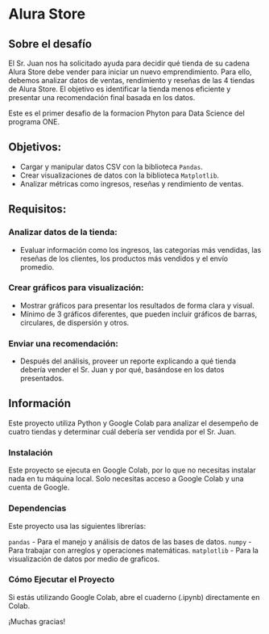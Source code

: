 # Alura Store

## Sobre el desafío

El Sr. Juan nos ha solicitado ayuda para decidir qué tienda de su cadena Alura Store debe vender para iniciar un nuevo emprendimiento. Para ello, debemos analizar datos de ventas, rendimiento y reseñas de las 4 tiendas de Alura Store. El objetivo es identificar la tienda menos eficiente y presentar una recomendación final basada en los datos.

Este es el primer desafio de la formacion Phyton para Data Science del programa ONE.

## Objetivos: 

- Cargar y manipular datos CSV con la biblioteca `Pandas`.
- Crear visualizaciones de datos con la biblioteca `Matplotlib`.
- Analizar métricas como ingresos, reseñas y rendimiento de ventas.

## Requisitos:

### Analizar datos de la tienda:

- Evaluar información como los ingresos, las categorías más vendidas, las reseñas de los clientes, los productos más vendidos y el envío promedio.

### Crear gráficos para visualización:

- Mostrar gráficos para presentar los resultados de forma clara y visual.
- Mínimo de 3 gráficos diferentes, que pueden incluir gráficos de barras, circulares, de dispersión y otros.

### Enviar una recomendación:

- Después del análisis, proveer un reporte explicando a qué tienda debería vender el Sr. Juan y por qué, basándose en los datos presentados.

## Información

Este proyecto utiliza Python y Google Colab para analizar el desempeño de cuatro tiendas y determinar cuál debería ser vendida por el Sr. Juan.

### Instalación
Este proyecto se ejecuta en Google Colab, por lo que no necesitas instalar nada en tu máquina local. Solo necesitas acceso a Google Colab y una cuenta de Google.

### Dependencias
Este proyecto usa las siguientes librerías:

`pandas` - Para el manejo y análisis de datos de las bases de datos.
`numpy` - Para trabajar con arreglos y operaciones matemáticas.
`matplotlib` - Para la visualización de datos por medio de graficos.

### Cómo Ejecutar el Proyecto
Si estás utilizando Google Colab, abre el cuaderno (.ipynb) directamente en Colab.

¡Muchas gracias! 
